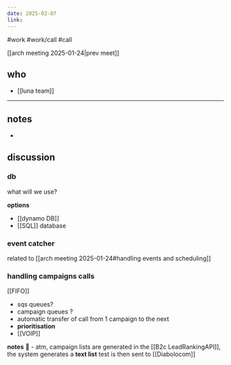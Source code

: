 ```yaml
---
date: 2025-02-07
link:
---
```

#work #work/call #call

[[arch meeting 2025-01-24|prev meet]]
## who
- [[luna team]]

---
## notes
- 
## discussion

### db

what will we use?

**options**
- [[dynamo DB]]
- [[SQL]] database

### event catcher
related to [[arch meeting 2025-01-24#handling events and scheduling]]

### handling campaigns calls
[[FIFO]]

- sqs queues?
- campaign queues ?
- automatic transfer of call from 1 campaign to the next
- **prioritisation**
- [[VOIP]]

**notes** 📔
	- atm, campaign lists are generated in the [[B2c LeadRankingAPI]], the system generates a **text list** test is then
		sent to [[Diabolocom]]
